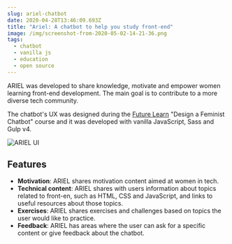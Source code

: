 ```yaml
---
slug: ariel-chatbot
date: 2020-04-28T13:46:09.693Z
title: "Ariel: A chatbot to help you study front-end"
image: /img/screenshot-from-2020-05-02-14-21-36.png
tags:
  - chatbot
  - vanilla js
  - education
  - open source
---
```

ARIEL was developed to share knowledge, motivate and empower women learning front-end development. The main goal is to contribute to a more diverse tech community. 

The chatbot's UX was designed during the [Future Learn](https://www.futurelearn.com/) "Design a Feminist Chatbot" course and it was developed with vanilla JavaScript, Sass and Gulp v4.

![ARIEL UI](/img/screenshot-from-2020-05-02-14-21-36.png "ARIEL UI")

## Features

* <strong>Motivation</strong>: ARIEL shares motivation content aimed at women in tech.
* <strong>Technical content</strong>: ARIEL shares with users information about topics related to front-en, such as HTML, CSS and JavaScript, and links to useful resources about those topics.
* <strong>Exercises</strong>: ARIEL shares exercises and challenges based on topics the user would like to practice.
* <strong>Feedback</strong>: ARIEL has areas where the user can ask for a specific content or give feedback about the chatbot.